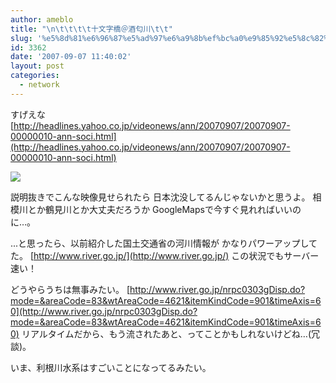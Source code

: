 ```yaml
---
author: ameblo
title: "\n\t\t\t\t十文字橋＠酒匂川\t\t"
slug: '%e5%8d%81%e6%96%87%e5%ad%97%e6%a9%8b%ef%bc%a0%e9%85%92%e5%8c%82%e5%b7%9d'
id: 3362
date: '2007-09-07 11:40:02'
layout: post
categories:
  - network
---
```


すげえな [http://headlines.yahoo.co.jp/videonews/ann/20070907/20070907-00000010-ann-soci.html](http://headlines.yahoo.co.jp/videonews/ann/20070907/20070907-00000010-ann-soci.html)

![](http://ca.c.yimg.jp/news/1189125002/img.news.yahoo.co.jp/images/20070907/ann/20070907-00000010-ann-soci-thumb-000.jpg)

説明抜きでこんな映像見せられたら 日本沈没してるんじゃないかと思うよ。 相模川とか鶴見川とか大丈夫だろうか GoogleMapsで今すぐ見れればいいのに…。

...と思ったら、以前紹介した国土交通省の河川情報が かなりパワーアップしてた。 [http://www.river.go.jp/](http://www.river.go.jp/) この状況でもサーバー速い！

どうやらうちは無事みたい。 [http://www.river.go.jp/nrpc0303gDisp.do?mode=&areaCode=83&wtAreaCode=4621&itemKindCode=901&timeAxis=60](http://www.river.go.jp/nrpc0303gDisp.do?mode=&areaCode=83&wtAreaCode=4621&itemKindCode=901&timeAxis=60) リアルタイムだから、もう流されたあと、ってことかもしれないけどね…(冗談)。

いま、利根川水系はすごいことになってるみたい。